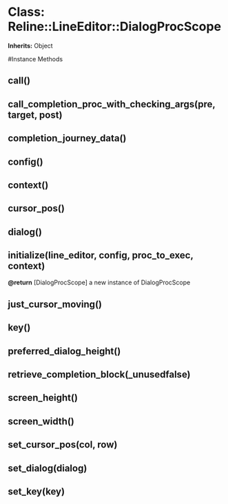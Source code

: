 # Class: Reline::LineEditor::DialogProcScope
**Inherits:** Object
    




#Instance Methods
## call() [](#method-i-call)

## call_completion_proc_with_checking_args(pre, target, post) [](#method-i-call_completion_proc_with_checking_args)

## completion_journey_data() [](#method-i-completion_journey_data)

## config() [](#method-i-config)

## context() [](#method-i-context)

## cursor_pos() [](#method-i-cursor_pos)

## dialog() [](#method-i-dialog)

## initialize(line_editor, config, proc_to_exec, context) [](#method-i-initialize)

**@return** [DialogProcScope] a new instance of DialogProcScope

## just_cursor_moving() [](#method-i-just_cursor_moving)

## key() [](#method-i-key)

## preferred_dialog_height() [](#method-i-preferred_dialog_height)

## retrieve_completion_block(_unusedfalse) [](#method-i-retrieve_completion_block)

## screen_height() [](#method-i-screen_height)

## screen_width() [](#method-i-screen_width)

## set_cursor_pos(col, row) [](#method-i-set_cursor_pos)

## set_dialog(dialog) [](#method-i-set_dialog)

## set_key(key) [](#method-i-set_key)

